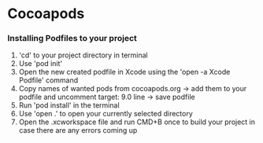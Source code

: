 # Cocoapods

### Installing Podfiles to your project
1. 'cd' to your project directory in terminal
2. Use 'pod init'
3. Open the new created podfile in Xcode using the 'open -a Xcode Podfile' command
4. Copy names of wanted pods from cocoapods.org -> add them to your podfile and uncomment target: 9.0 line -> save podfile
5. Run 'pod install' in the terminal
6. Use 'open .' to open your currently selected directory
7. Open the .xcworkspace file and run CMD+B once to build your project in case there are any errors coming up
